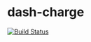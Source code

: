 # dash-charge
[![Build Status](https://travis-ci.org/amlan20/dash-charge.svg?branch=master)](https://travis-ci.org/amlan20/dash-charge)
